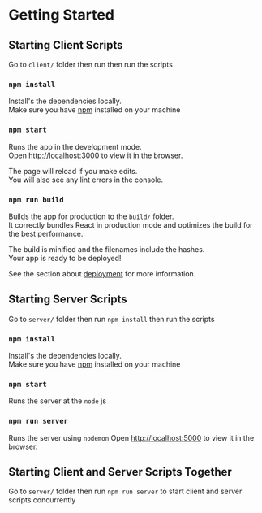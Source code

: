 # Getting Started 


## Starting Client Scripts

Go to `client/` folder then run then run the scripts


### `npm install`

Install's the dependencies locally. \
Make sure you have [npm](https://nodejs.dev/) installed on your machine

### `npm start`

Runs the app in the development mode.\
Open [http://localhost:3000](http://localhost:3000) to view it in the browser.

The page will reload if you make edits.\
You will also see any lint errors in the console.

### `npm run build`

Builds the app for production to the `build/` folder.\
It correctly bundles React in production mode and optimizes the build for the best performance.

The build is minified and the filenames include the hashes.\
Your app is ready to be deployed!

See the section about [deployment](https://facebook.github.io/create-react-app/docs/deployment) for more information.

## Starting Server Scripts

Go to `server/` folder then run `npm install` then run the scripts

### `npm install`

Install's the dependencies locally. \
Make sure you have [npm](https://nodejs.dev/) installed on your machine

### `npm start`

Runs the server at the `node` js  

### `npm run server`

Runs the server using `nodemon`
Open [http://localhost:5000](http://localhost:5000) to view it in the browser.


## Starting Client and Server Scripts Together

Go to `server/` folder then run `npm run server` to start client and server scripts concurrently
